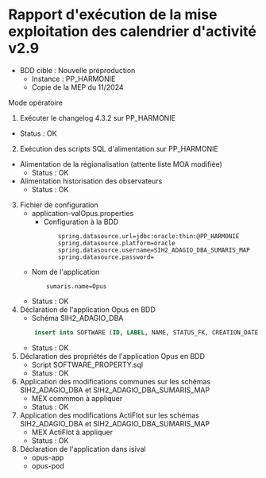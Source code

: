 # Rapport d'exécution de la mise exploitation des calendrier d'activité v2.9

- BDD cible : Nouvelle préproduction
  - Instance : PP_HARMONIE
  - Copie de la MEP du 11/2024

Mode opératoire
1. Exécuter le changelog 4.3.2 sur PP_HARMONIE
 - Status : OK
2. Exécution des scripts SQL d'alimentation sur PP_HARMONIE
 - Alimentation de la régionalisation (attente liste MOA modifiée)
   - Status : OK
 - Alimentation historisation des observateurs
   - Status : OK
3. Fichier de configuration
   - application-valOpus.properties
     - Configuration à la BDD
        ```
            spring.datasource.url=jdbc:oracle:thin:@PP_HARMONIE
            spring.datasource.platform=oracle
            spring.datasource.username=SIH2_ADAGIO_DBA_SUMARIS_MAP
            spring.datasource.password=
        ```
    - Nom de l'application
        ```    
            sumaris.name=Opus
        ```
    - Status : OK  
4. Déclaration de l'application Opus en BDD
   - Schéma SIH2_ADAGIO_DBA
   ```sql
       insert into SOFTWARE (ID, LABEL, NAME, STATUS_FK, CREATION_DATE, DESCRIPTION) VALUES (SOFTWARE_SEQ.nextval, 'opus','Opus - Activité',1, sysdate, 'Application Opus - Activité');
   ```    
   - Status : OK
5. Déclaration des propriétés de l'application Opus en BDD   
   - Script SOFTWARE_PROPERTY.sql
   - Status : OK
6. Application des modifications communes sur les schémas SIH2_ADAGIO_DBA et SIH2_ADAGIO_DBA_SUMARIS_MAP
   - MEX commmon à appliquer  
   - Status : OK
7. Application des modifications ActiFlot sur les schémas SIH2_ADAGIO_DBA et SIH2_ADAGIO_DBA_SUMARIS_MAP
    - MEX ActiFlot à appliquer   
   - Status : OK
8. Déclaration de l'application dans isival
   - opus-app
   - opus-pod